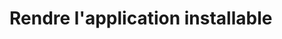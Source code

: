 <!-- .slide: class="transition-white fire-bg-blue fire-specific-slide" data-background="css/theme/legacy/images/background_blue.png" -->

# Rendre l'application installable
